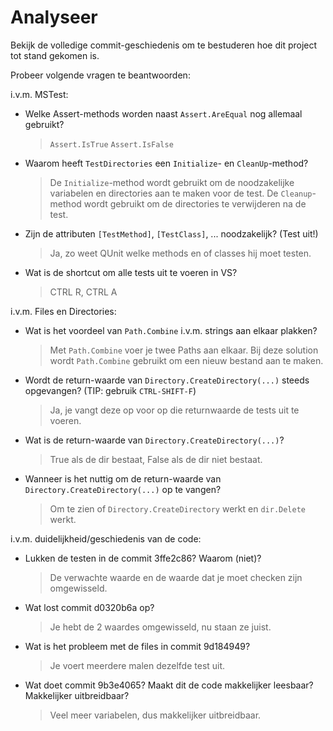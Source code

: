 # Analyseer

Bekijk de volledige commit-geschiedenis om te bestuderen hoe dit project tot stand gekomen is.

Probeer volgende vragen te beantwoorden:

i.v.m. MSTest:

- Welke Assert-methods worden naast `Assert.AreEqual` nog allemaal gebruikt?
	> `Assert.IsTrue` `Assert.IsFalse` 
- Waarom heeft `TestDirectories` een `Initialize`- en `CleanUp`-method?
	> De `Initialize`-method wordt gebruikt om de noodzakelijke variabelen en directories aan te maken voor de test. De `Cleanup`-method wordt gebruikt om de directories te verwijderen na de test.
- Zijn de attributen `[TestMethod]`, `[TestClass]`, ... noodzakelijk? (Test uit!)
	> Ja, zo weet QUnit welke methods en of classes hij moet testen.
- Wat is de shortcut om alle tests uit te voeren in VS?
	> CTRL R, CTRL A  

i.v.m. Files en Directories:

- Wat is het voordeel van `Path.Combine` i.v.m. strings aan elkaar plakken?
	> Met `Path.Combine` voer je twee Paths aan elkaar. Bij deze solution wordt `Path.Combine` gebruikt om een nieuw bestand aan te maken.
- Wordt de return-waarde van `Directory.CreateDirectory(...)` steeds opgevangen? (TIP: gebruik `CTRL-SHIFT-F`)
	> Ja, je vangt deze op voor op die returnwaarde de tests uit te voeren.
- Wat is de return-waarde van `Directory.CreateDirectory(...)`?
	> True als de dir bestaat, False als de dir niet bestaat.
- Wanneer is het nuttig om de return-waarde van `Directory.CreateDirectory(...)` op te vangen?
	> Om te zien of `Directory.CreateDirectory` werkt en `dir.Delete` werkt.

i.v.m. duidelijkheid/geschiedenis van de code:

- Lukken de testen in de commit 3ffe2c86? Waarom (niet)?
	> De verwachte waarde en de waarde dat je moet checken zijn omgewisseld.
- Wat lost commit d0320b6a op?
	> Je hebt de 2 waardes omgewisseld, nu staan ze juist. 
- Wat is het probleem met de files in commit 9d184949?
	> Je voert meerdere malen dezelfde test uit.
- Wat doet commit 9b3e4065? Maakt dit de code makkelijker leesbaar? Makkelijker uitbreidbaar?
	> Veel meer variabelen, dus makkelijker uitbreidbaar.


